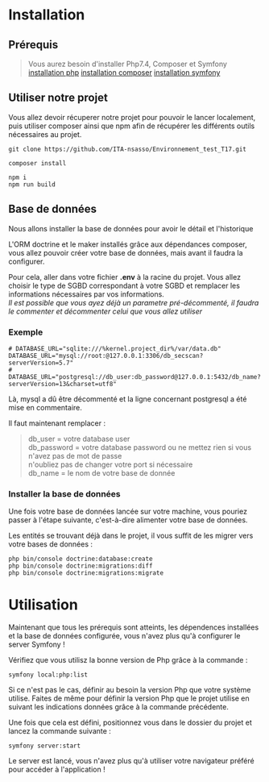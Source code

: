 # Installation

## Prérequis

>Vous aurez besoin d'installer Php7.4, Composer et Symfony
[installation php](https://www.php.net/manual/fr/install.php)
[installation composer](https://getcomposer.org/download/)
[installation symfony](https://symfony.com/doc/current/setup.html)  
## Utiliser notre projet

Vous allez devoir récuperer notre projet pour pouvoir le lancer localement, puis utiliser composer ainsi que npm afin de récupérer les différents outils nécessaires au projet.

```
git clone https://github.com/ITA-nsasso/Environnement_test_T17.git

composer install

npm i
npm run build
```

## Base de données

Nous allons installer la base de données pour avoir le détail et l'historique

L'ORM doctrine et le maker installés grâce aux dépendances composer, vous allez pouvoir créer votre base de données, mais avant il faudra la configurer.

Pour cela, aller dans votre fichier **.env** à la racine du projet. Vous allez choisir le type de SGBD correspondant à votre SGBD et remplacer les informations nécessaires par vos informations.  
*Il est possible que vous ayez déjà un parametre pré-décommenté, il faudra le commenter et décommenter celui que vous allez utiliser*

### Exemple
```
# DATABASE_URL="sqlite:///%kernel.project_dir%/var/data.db"
DATABASE_URL="mysql://root:@127.0.0.1:3306/db_secscan?serverVersion=5.7"
# DATABASE_URL="postgresql://db_user:db_password@127.0.0.1:5432/db_name?serverVersion=13&charset=utf8"
```
Là, mysql a dû être décommenté et la ligne concernant postgresql a été mise en commentaire.

Il faut maintenant remplacer :
>db_user = votre database user   
>db_password = votre database password ou ne mettez rien si vous n'avez pas de mot de passe   
>n'oubliez pas de changer votre port si nécessaire   
>db_name = le nom de votre base de donnée   
### Installer la base de données

Une fois votre base de données lancée sur votre machine, vous pouriez passer à l'étape suivante, c'est-à-dire alimenter votre base de données.

Les entités se trouvant déjà dans le projet, il vous suffit de les migrer vers votre bases de données :

```
php bin/console doctrine:database:create
php bin/console doctrine:migrations:diff
php bin/console doctrine:migrations:migrate
```
# Utilisation

Maintenant que tous les prérequis sont atteints, les dépendences installées et la base de données configurée, vous n'avez plus qu'à configurer le server Symfony !

Vérifiez que vous utilisz la bonne version de Php grâce à la commande :

```
symfony local:php:list
```
Si ce n'est pas le cas, définir au besoin la version Php que votre système utilise. Faites de même pour définir la version Php que le projet utilise en suivant les indications données grâce à la commande précédente.

Une fois que cela est défini, positionnez vous dans le dossier du projet et lancez la commande suivante :

```
symfony server:start
```

Le server est lancé, vous n'avez plus qu'à utiliser votre navigateur préféré pour accéder à l'application !